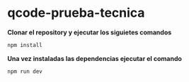# qcode-prueba-tecnica

**Clonar el repository y ejecutar los siguietes comandos**

```js
npm install
```

**Una vez instaladas las dependencias ejecutar el comando**

```js
npm run dev
```
